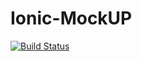# Ionic-MockUP

[![Build Status](https://travis-ci.org/abedzantout/Ionic-MockUp.svg?branch=master)](https://travis-ci.org/abedzantout/Ionic-MockUp)

